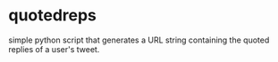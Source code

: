 # quotedreps
simple python script that generates a URL string containing the quoted replies of a user's tweet.

